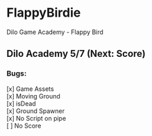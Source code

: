 # FlappyBirdie
Dilo Game Academy - Flappy Bird

## Dilo Academy 5/7 (Next: Score) 

### Bugs: ###
[x] Game Assets  
[x] Moving Ground  
[x] isDead  
[x] Ground Spawner  
[x] No Script on pipe  
[ ] No Score
